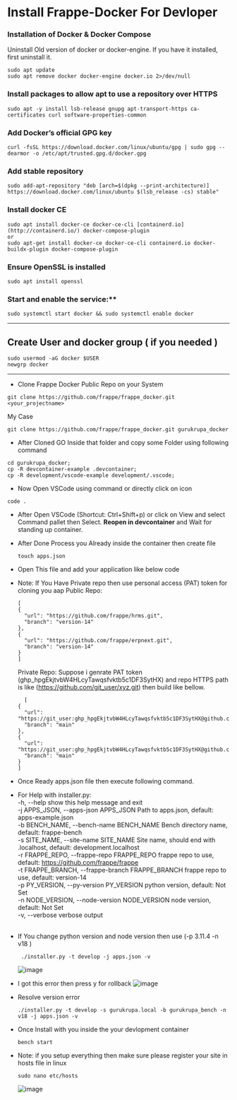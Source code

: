 # Install Frappe-Docker For Devloper

### Installation of Docker & Docker Compose

Uninstall Old version of docker or docker-engine. If you have it installed, first uninstall it.

```
sudo apt update
sudo apt remove docker docker-engine docker.io 2>/dev/null
```

### Install packages to allow apt to use a repository over HTTPS

```
sudo apt -y install lsb-release gnupg apt-transport-https ca-certificates curl software-properties-common
```

### Add Docker’s official GPG key

```
curl -fsSL https://download.docker.com/linux/ubuntu/gpg | sudo gpg --dearmor -o /etc/apt/trusted.gpg.d/docker.gpg
```

### Add stable repository
```
sudo add-apt-repository "deb [arch=$(dpkg --print-architecture)] https://download.docker.com/linux/ubuntu $(lsb_release -cs) stable"
```
### Install docker CE

```
sudo apt install docker-ce docker-ce-cli [containerd.io](http://containerd.io/) docker-compose-plugin
or
sudo apt-get install docker-ce docker-ce-cli containerd.io docker-buildx-plugin docker-compose-plugin
```
### Ensure OpenSSL is installed
```
sudo apt install openssl
```
### Start and enable the service:** 
```
sudo systemctl start docker && sudo systemctl enable docker
```
____
## Create User and docker group ( if you needed )

```
sudo usermod -aG docker $USER
newgrp docker
```
___
* Clone Frappe Docker Public Repo on your System
```
git clone https://github.com/frappe/frappe_docker.git <your_projectname>
```
My Case
```
git clone https://github.com/frappe/frappe_docker.git gurukrupa_docker
```
* After Cloned GO Inside that folder and copy some Folder using following command
```
cd gurukrupa_docker;
cp -R devcontainer-example .devcontainer;
cp -R development/vscode-example development/.vscode;
```
* Now Open VSCode using command or directly click on icon
```
code .
```
* After Open VSCode (Shortcut: Ctrl+Shift+p) or click on View and select Command pallet then Select. **Reopen in devcontainer** and Wait for standing up container.
* After Done Process you Already inside the container then create file
  ```
  touch apps.json
  ```
* Open This file and add your application like below code
* Note: If You Have Private repo then use personal access (PAT) token for cloning you aap
  Public Repo:
  ```
  [
  {
    "url": "https://github.com/frappe/hrms.git",
    "branch": "version-14"
  },
  {
    "url": "https://github.com/frappe/erpnext.git",
    "branch": "version-14"
  }
  ]
  ```
  Private Repo:
  Suppose i genrate PAT token (ghp_hpgEkjtvbW4HLcyTawqsfvktb5c1DF3SytHX) and repo HTTPS path is like (https://github.com/git_user/xyz.git) then build like bellow.

  ```
    [
  {
    "url": "https://git_user:ghp_hpgEkjtvbW4HLcyTawqsfvktb5c1DF3SytHX@github.com/git_user/xyz.git",
    "branch": "main"
  },
  {
    "url": "https://git_user:ghp_hpgEkjtvbW4HLcyTawqsfvktb5c1DF3SytHX@github.com/git_user/abc.git",
    "branch": "main"
  }
  ]
  ```
* Once Ready apps.json file then execute following command.
* For Help with installer.py:</br>
  -h, --help            show this help message and exit</br>
  -j APPS_JSON, --apps-json APPS_JSON Path to apps.json, default: apps-example.json</br>
  -b BENCH_NAME, --bench-name BENCH_NAME  Bench directory name, default: frappe-bench</br>
  -s SITE_NAME, --site-name SITE_NAME Site name, should end with .localhost, default: development.localhost</br>
  -r FRAPPE_REPO, --frappe-repo FRAPPE_REPO frappe repo to use, default: https://github.com/frappe/frappe</br>
  -t FRAPPE_BRANCH, --frappe-branch FRAPPE_BRANCH frappe repo to use, default: version-14</br>
  -p PY_VERSION, --py-version PY_VERSION python version, default: Not Set</br>
  -n NODE_VERSION, --node-version NODE_VERSION node version, default: Not Set</br>
  -v, --verbose         verbose output</br></br>
* If You change python version and node version then use (-p 3.11.4 -n v18 )
  ```
   ./installer.py -t develop -j apps.json -v
  ```
  ![image](https://github.com/pra17shant/Installation/assets/99401472/d4e0af89-f078-4ed4-8de7-280ec9ec5b61)

* I got this error then press y for rollback
  ![image](https://github.com/pra17shant/Installation/assets/99401472/9cc1bc43-dd37-43d5-9e00-cba86f4445d0)

* Resolve version error
  ```
  ./installer.py -t develop -s gurukrupa.local -b gurukrupa_bench -n v18 -j apps.json -v
  ```
* Once Install with you inside the your devlopment container
  ```
  bench start
  ```
* Note:
  if you setup everything then make sure please register your site in hosts file
  in linux
  ```
  sudo nano etc/hosts
  ```
  ![image](https://github.com/pra17shant/Installation/assets/99401472/ef9fda55-3b45-468a-8195-c9dbb6a70fea)

  

